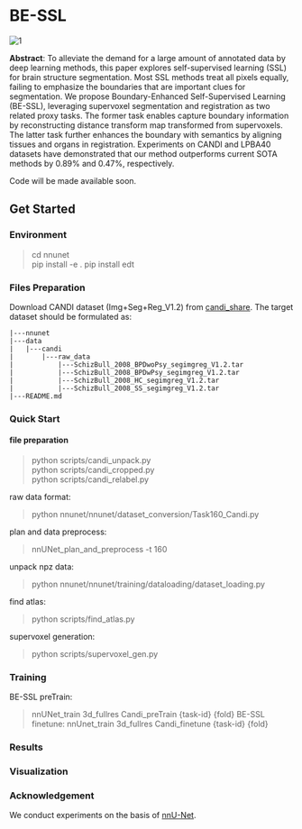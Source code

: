 # BE-SSL

![1](https://user-images.githubusercontent.com/24731236/179522219-2913d410-a50d-4d56-8ce0-dfa1eda17b93.png)


**Abstract**: To alleviate the demand for a large amount of annotated data by deep learning methods, this paper explores self-supervised learning (SSL) for brain structure segmentation. Most SSL methods treat all pixels equally, failing to emphasize the boundaries that are important clues for segmentation. We propose Boundary-Enhanced Self-Supervised Learning (BE-SSL), leveraging supervoxel segmentation and registration as two related proxy tasks. The former task enables capture boundary information by reconstructing distance transform map transformed from supervoxels. The latter task further enhances the boundary with semantics by aligning tissues and organs in registration. Experiments on CANDI and LPBA40 datasets have demonstrated that our method outperforms current SOTA methods by  0.89% and 0.47%, respectively.

Code will be made available soon.

## Get Started

### Environment

> cd nnunet \
> pip install -e .
> pip install edt


### Files Preparation
Download CANDI dataset (Img+Seg+Reg_V1.2) from [candi_share](https://www.nitrc.org/projects/candi_share). The target dataset should be formulated as:

```
|---nnunet 
|---data 
|   |---candi 
|       |---raw_data
|           |---SchizBull_2008_BPDwoPsy_segimgreg_V1.2.tar
|           |---SchizBull_2008_BPDwPsy_segimgreg_V1.2.tar
|           |---SchizBull_2008_HC_segimgreg_V1.2.tar
|           |---SchizBull_2008_SS_segimgreg_V1.2.tar
|---README.md
```

### Quick Start

#### file preparation
> python scripts/candi_unpack.py \
> python scripts/candi_cropped.py \
> python scripts/candi_relabel.py

raw data format:
> python nnunet/nnunet/dataset_conversion/Task160_Candi.py

plan and data preprocess:
> nnUNet_plan_and_preprocess -t 160

unpack npz data:
> python nnunet/nnunet/training/dataloading/dataset_loading.py

find atlas:
> python scripts/find_atlas.py

supervoxel generation:
> python scripts/supervoxel_gen.py

### Training
BE-SSL preTrain:
> nnUNet_train 3d_fullres Candi_preTrain {task-id} {fold}
BE-SSL finetune:
> nnUnet_train 3d_fullres Candi_finetune {task-id} {fold}

### Results

### Visualization

### Acknowledgement
We conduct experiments on the basis of [nnU-Net](https://github.com/MIC-DKFZ/nnUNet).


